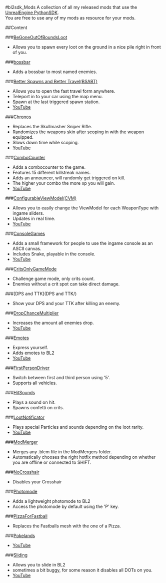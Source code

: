 #bl2sdk_Mods
A collection of all my released mods that use the [UnrealEngine PythonSDK](https://github.com/bl-sdk/PythonSDK).  
You are free to use any of my mods as resource for your mods.  


##Content

###[BeGoneOutOfBoundsLoot](BeGoneOutOfBoundsLoot/)  
- Allows you to spawn every loot on the ground in a nice pile right in front of you.

###[bossbar](bossbar/)  
- Adds a bossbar to most named enemies.

###[Better Spawns and Better Travel(BSABT)](BSABT/)
- Allows you to open the fast travel form anywhere.
- Teleport in to your car using the map menu.
- Spawn at the last triggered spawn station.
- [YouTube](https://www.youtube.com/watch?v=pY17YkKkTqg)

###[Chronos](Chronos/)
- Replaces the Skullmasher Sniper Rifle.
- Randomizes the weapons skin after scoping in with the weapon equipped.
- Slows down time while scoping.
- [YouTube](https://www.youtube.com/watch?v=lS_Dl43om0s)

###[ComboCounter](ComboCounter/)
- Adds a combocounter to the game.
- Features 15 different killstreak names.
- Adds an announcer, will randomly get triggered on kill.
- The higher your combo the more xp you will gain.
- [YouTube](https://www.youtube.com/watch?v=l_nP-QVjaJA)

###[ConfigurableViewModel(CVM)](ConfigurableViewModel/) 
- Allows you to easily change the ViewModel for each WeaponType with ingame sliders.
- Updates in real time.
- [YouTube](https://www.youtube.com/watch?v=nABmVIYpuXg)

###[ConsoleGames](ConsoleGames/)
- Adds a small framework for people to use the ingame console as an ASCII canvas.
- Includes Snake, playable in the console.
- [YouTube](https://www.youtube.com/watch?v=4prs9ELj0z8)

###[CritsOnlyGameMode](CritsOnlyGameMode/)
- Challenge game mode, only crits count.
- Enemies without a crit spot can take direct damage.

###[DPS and TTK](DPS and TTK/)
- Show your DPS and your TTK after killing an enemy.

###[DropChanceMultiplier](DropChanceMultiplier/)
- Increases the amount all enemies drop.
- [YouTube](https://www.youtube.com/watch?v=i2FpWyEcRrM)

###[Emotes](Emotes/)
- Express yourself.
- Adds emotes to BL2
- [YouTube](https://www.youtube.com/watch?v=NFrye102ENY)

###[FirstPersonDriver](FirstPersonDriver/)
- Switch between first and third person using '5'.
- Supports all vehicles.

###[HitSounds](HitSounds/)
- Plays a sound on hit.
- Spawns confetti on crits.

###[LootNotificator](LootNotificator/)
- Plays special Particles and sounds depending on the loot rarity.
- [YouTube](https://www.youtube.com/watch?v=lUML6lXfW14)

###[ModMerger](ModMerger/)
- Merges any .blcm file in the ModMergers folder.
- Automatically chooses the right hotfix method depending on whether you are offline or connected to SHIFT.

###[NoCrosshair](NoCrosshair/)
- Disables your Crosshair

###[Photomode](Photomode/)
- Adds a lightweight photomode to BL2
- Access the photomode by default using the 'P' key.

###[PizzaForFastball](PizzaForFastball/)
- Replaces the Fastballs mesh with the one of a Pizza.

###[Pokelands](Pokelands/)
- [YouTube](https://www.youtube.com/watch?v=r1H_Z9LRDUU&t)

###[Sliding](Sliding/)
- Allows you to slide in BL2
- sometimes a bit buggy, for some reason it disables all DOTs on you.
- [YouTube](https://www.youtube.com/watch?v=u0Ao8SGIbVU&t)

